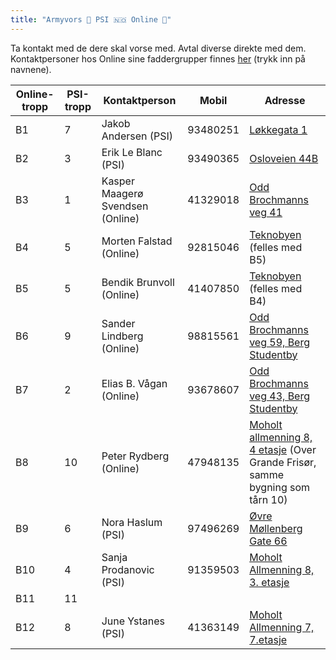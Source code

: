 ```yaml
---
title: "Armyvors 💚 PSI 🇳🇴 Online 💚"
---
```


Ta kontakt med de dere skal vorse med. Avtal diverse direkte med dem. Kontaktpersoner hos Online sine faddergrupper finnes [her](https://online.ntnu.no/wiki/online/fadderukene/2018-/faddere/) (trykk inn på navnene).


Online-tropp  | PSI-tropp  | Kontaktperson  | Mobil  | Adresse
------------- | ------------- | ------------- | ------------- | -------------
B1  | 7  | Jakob Andersen (PSI)  | 93480251  | [Løkkegata 1](https://www.google.no/maps/place/Løkkegata+1,+7018+Trondheim/@63.4282609,10.3671282,17z/data=!3m1!4b1!4m5!3m4!1s0x466d318816d0d2cf:0xc5b88ead9458e13d!8m2!3d63.4282585!4d10.3693168)
B2  | 3  | Erik Le Blanc (PSI)  | 93490365  | [Osloveien 44B](https://www.google.no/maps/place/Osloveien+44B,+7018+Trondheim/@63.4233847,10.3714341,17z/data=!3m1!4b1!4m5!3m4!1s0x466d31895e4313ed:0x6a64d88122fedde0!8m2!3d63.4233823!4d10.3736228)
B3  | 1  | Kasper Maagerø Svendsen (Online)  | 41329018  | [Odd Brochmanns veg 41](https://www.google.no/maps/place/Odd+Brochmanns+veg+41,+7030+Trondheim/@63.4142169,10.4148294,17z/data=!3m1!4b1!4m5!3m4!1s0x466d31b8a1a0e647:0x81286cd99ac59ba!8m2!3d63.4142145!4d10.4170181)
B4  | 5  | Morten Falstad (Online)  | 92815046  | [Teknobyen](https://www.google.no/maps/place/Teknobyen+studentboliger/@63.4162935,10.3964375,17z/data=!3m1!4b1!4m5!3m4!1s0x466d3194dadc73a1:0x801d592f9bc78d39!8m2!3d63.4162911!4d10.3986263) (felles med B5)
B5  | 5  | Bendik Brunvoll (Online)  | 41407850  | [Teknobyen](https://www.google.no/maps/place/Teknobyen+studentboliger/@63.4162935,10.3964375,17z/data=!3m1!4b1!4m5!3m4!1s0x466d3194dadc73a1:0x801d592f9bc78d39!8m2!3d63.4162911!4d10.3986263) (felles med B4)
B6  | 9  | Sander Lindberg (Online)  | 98815561   | [Odd Brochmanns veg 59, Berg Studentby](https://www.google.no/maps/place/Odd+Brochmanns+veg+59,+7030+Trondheim/@63.4142169,10.4148294,17z/data=!3m1!4b1!4m5!3m4!1s0x466d31b8a1a0e647:0xd48eca410d4d8005!8m2!3d63.4142145!4d10.4170181)
B7  | 2  | Elias B. Vågan (Online)  | 93678607  | [Odd Brochmanns veg 43, Berg Studentby](https://www.google.no/maps/place/Odd+Brochmanns+veg+43,+7030+Trondheim/@63.4142169,10.4148294,17z/data=!3m1!4b1!4m5!3m4!1s0x466d31b8a1a0e647:0x447339bfcffa1abf!8m2!3d63.4142145!4d10.4170181)
B8  | 10  | Peter Rydberg (Online)  |  47948135 | [Moholt allmenning 8, 4 etasje](https://www.google.no/maps/place/Moholt+Allmenning+8,+7050+Trondheim/@63.411392,10.4309013,17z/data=!3m1!4b1!4m5!3m4!1s0x466d31c9f2a40e37:0xf2e422dcc54aee18!8m2!3d63.4113896!4d10.43309) (Over Grande Frisør, samme bygning som tårn 10)
B9  | 6  | Nora Haslum (PSI)  | 97496269  | [Øvre Møllenberg Gate 66](https://www.google.no/maps/place/Øvre+Møllenberg+gate+66,+7043+Trondheim/@63.4341841,10.4171437,17z/data=!3m1!4b1!4m5!3m4!1s0x466d31a104466aa1:0x68131cf6114f096e!8m2!3d63.4341817!4d10.4193324)
B10  | 4  | Sanja Prodanovic (PSI)  | 91359503  | [Moholt Allmenning 8, 3. etasje](https://www.google.no/maps/place/Moholt+Allmenning+8,+7050+Trondheim/@63.411392,10.4309013,17z/data=!3m1!4b1!4m5!3m4!1s0x466d31c9f2a40e37:0xf2e422dcc54aee18!8m2!3d63.4113896!4d10.43309)
B11  | 11  |   |   | 
B12  | 8  | June Ystanes (PSI)  | 41363149  | [Moholt Allmenning 7, 7.etasje](https://www.google.no/maps/place/Moholt+Allmenning+7,+7050+Trondheim/@63.411392,10.4309013,17z/data=!3m1!4b1!4m5!3m4!1s0x466d31c9f2a40e37:0x311914bb5d731728!8m2!3d63.4113896!4d10.43309)